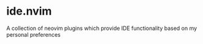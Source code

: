 # ide.nvim
A collection of neovim plugins which provide IDE functionality based on my personal preferences
